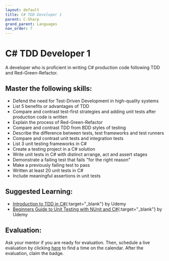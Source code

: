 ```yaml
---
layout: default
title: C# TDD Developer 1
parent: C-Sharp
grand_parent: Languages
nav_order: 7
---
```

# C# TDD Developer 1

A developer who is proficient in writing C# production code following TDD and Red-Green-Refactor.

## Master the following skills:

- Defend the need for Test-Driven Development in high-quality systems
- List 5 benefits or advantages of TDD
- Compare and contrast test-first strategies and adding unit tests after production code is written
- Explain the process of Red-Green-Refactor
- Compare and contrast TDD from BDD styles of testing
- Describe the difference between tests, test frameworks and test runners
- Compare and contrast unit tests and integration tests
- List 3 unit testing frameworks in C#
- Create a testing project in a C# solution
- Write unit tests in C# with distinct arrange, act and assert stages
- Demonstrate a failing test that fails "for the right reason"
- Make a previously failing test to pass
- Written at least 20 unit tests in C#
- Include meaningful assertions in unit tests

## Suggested Learning:

- [Introduction to TDD in C#](https://www.udemy.com/course/intro-tdd/){:target="\_blank"} by Udemy
- [Beginners Guide to Unit Testing with NUnit and C#](https://www.udemy.com/course/unit-testing-intro/){:target="\_blank"} by Udemy

## Evaluation:

Ask your mentor if you are ready for evaluation. Then, schedule a live evaluation by clicking [here](https://api.logro.io/widget/appointment/codex-evals/full-stack) to find a time on the calendar. After the evaluation, claim the badge.

